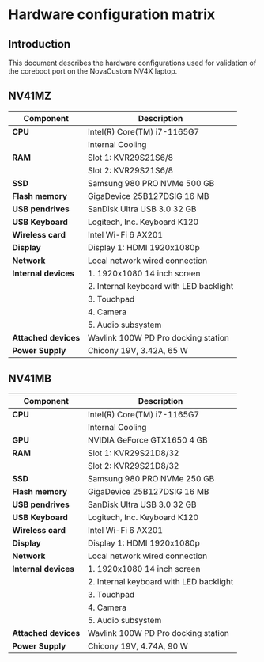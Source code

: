 # Hardware configuration matrix

## Introduction

This document describes the hardware configurations used for validation of the
coreboot port on the NovaCustom NV4X laptop.

## NV41MZ

| Component                      | Description                                      |
|--------------------------------|--------------------------------------------------|
| **CPU**                        | Intel(R) Core(TM) i7-1165G7                      |
|                                | Internal Cooling                                 |
| **RAM**                        | Slot 1: KVR29S21S6/8                             |
|                                | Slot 2: KVR29S21S6/8                             |
| **SSD**                        | Samsung 980 PRO NVMe 500 GB                      |
| **Flash memory**               | GigaDevice 25B127DSIG 16 MB                      |
| **USB pendrives**              | SanDisk Ultra USB 3.0 32 GB                      |
| **USB Keyboard**               | Logitech, Inc. Keyboard K120                     |
| **Wireless card**              | Intel Wi-Fi 6 AX201                              |
| **Display**                    | Display 1: HDMI 1920x1080p                       |
| **Network**                    | Local network wired connection                   |
| **Internal devices**           | 1. 1920x1080 14 inch screen                      |
|                                | 2. Internal keyboard with LED backlight          |
|                                | 3. Touchpad                                      |
|                                | 4. Camera                                        |
|                                | 5. Audio subsystem                               |
| **Attached devices**           | Wavlink 100W PD Pro docking station              |
| **Power Supply**               | Chicony 19V, 3.42A, 65 W                         |

## NV41MB

| Component                      | Description                                      |
|--------------------------------|--------------------------------------------------|
| **CPU**                        | Intel(R) Core(TM) i7-1165G7                      |
|                                | Internal Cooling                                 |
| **GPU**                        | NVIDIA GeForce GTX1650 4 GB                      |
| **RAM**                        | Slot 1: KVR29S21D8/32                            |
|                                | Slot 2: KVR29S21D8/32                            |
| **SSD**                        | Samsung 980 PRO NVMe 250 GB                      |
| **Flash memory**               | GigaDevice 25B127DSIG 16 MB                      |
| **USB pendrives**              | SanDisk Ultra USB 3.0 32 GB                      |
| **USB Keyboard**               | Logitech, Inc. Keyboard K120                     |
| **Wireless card**              | Intel Wi-Fi 6 AX201                              |
| **Display**                    | Display 1: HDMI 1920x1080p                       |
| **Network**                    | Local network wired connection                   |
| **Internal devices**           | 1. 1920x1080 14 inch screen                      |
|                                | 2. Internal keyboard with LED backlight          |
|                                | 3. Touchpad                                      |
|                                | 4. Camera                                        |
|                                | 5. Audio subsystem                               |
| **Attached devices**           | Wavlink 100W PD Pro docking station              |
| **Power Supply**               | Chicony 19V, 4.74A, 90 W                         |
